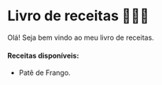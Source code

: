 # Livro de receitas :man_cook::book:

Olá! Seja bem vindo ao meu livro de receitas.

#### Receitas disponíveis:

- Patê de Frango.

  

<!--***Olá! Esse repositório foi feito apenas como uma prática de estudo do Git e Github. A receita foi tirada do website TudoGostoso, e pode ser útil para uma boa refeição... HeHe!*** -->

